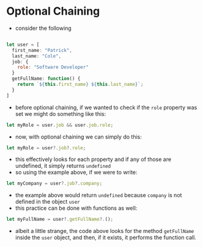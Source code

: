 # Optional Chaining

- consider the following

```js

let user = [
  first_name: "Patrick",
  last_name: "Cole",
  job: {
    role: "Software Developer"
  }
  getFullName: function() {
    return `${this.first_name} ${this.last_name}`;
  }
]

```

- before optional chaining, if we wanted to check if the `role` property was set we might do something like this:

```js
let myRole = user.job && user.job.role;
```

- now, with optional chaining we can simply do this:

```js
let myRole = user?.job?.role;
```

- this effectively looks for each property and if any of those are undefined, it simply returns `undefined`
- so using the example above, if we were to write:

```js
let myCompany = user?.job?.company;
```

- the example above would return `undefined` because `company` is not defined in the object `user`
- this practice can be done with functions as well:

```js
let myFullName = user?.getFullName?.();
```

- albeit a little strange, the code above looks for the method `getFullName` inside the `user` object, and then, if it exists, it performs the function call.